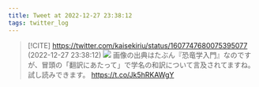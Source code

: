 ```yaml
---
title: Tweet at 2022-12-27 23:38:12
tags: twitter_log
---
```


> [!CITE] https://twitter.com/kaisekiriu/status/1607747680075395077 (2022-12-27 23:38:12)
> ![](https://twitter.com/kaisekiriu/status/1607747680075395077)
> 画像の出典はたぶん『恐竜学入門』なのですが、冒頭の「翻訳にあたって」で学名の和訳について言及されてますね。試し読みできます。
> https://t.co/Jk5hRKAWgY

